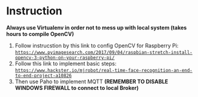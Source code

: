 # Instruction
<strong>Always use Virtualenv in order not to mess up with local system (takes hours to compile OpenCV)</strong>
1. Follow instrucstion by this link to config OpenCV for Raspberry Pi:
<code>https://www.pyimagesearch.com/2017/09/04/raspbian-stretch-install-opencv-3-python-on-your-raspberry-pi/</code>
2. Follow this link to implement basic steps: 
<code>https://www.hackster.io/mjrobot/real-time-face-recognition-an-end-to-end-project-a10826</code>
3. Then use Paho to implement MQTT <strong>(REMEMBER TO DISABLE WINDOWS FIREWALL to connect to local Broker)</strong>
